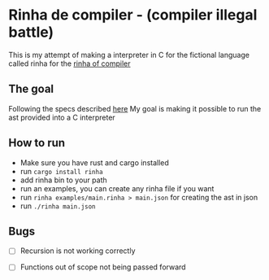 # Rinha de compiler - (compiler illegal battle)

This is my attempt of making a interpreter in C for the fictional language called rinha for the [rinha of compiler](https://github.com/aripiprazole/rinha-de-compiler)


## The goal

Following the specs described [here](https://github.com/aripiprazole/rinha-de-compiler/blob/main/SPECS.md)
My goal is making it possible to run the ast provided into a C interpreter

## How to run

- Make sure you have rust and cargo installed
- run ```cargo install rinha```
- add rinha bin to your path
- run an examples, you can create any rinha file if you want
- run ```rinha examples/main.rinha > main.json``` for creating the ast in json
- run ```./rinha main.json```

## Bugs

- [ ] Recursion is not working correctly
- [ ] Functions out of scope not being passed forward

